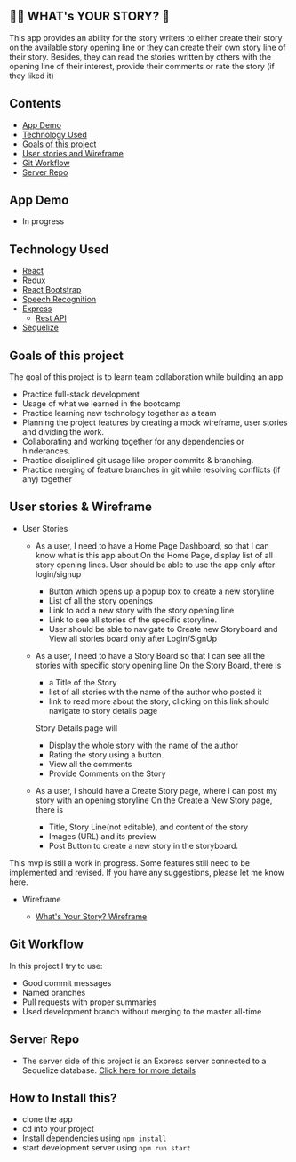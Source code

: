 ## 🙇‍♀️ WHAT's YOUR STORY? 📒

This app provides an ability for the story writers to either create their story on the available story opening line or they can create their own story line of their story. Besides, they can read the stories written by others with the opening line of their interest, provide their comments or rate the story (if they liked it)

## Contents

- [App Demo](https://github.com/nazneen1022/Hanh-Nazneen-Project-Client#App-Demo)
- [Technology Used](https://github.com/nazneen1022/Hanh-Nazneen-Project-Client#technology-used)
- [Goals of this project](https://github.com/nazneen1022/Hanh-Nazneen-Project-Client#goals-of-this-project)
- [User stories and Wireframe](https://github.com/nazneen1022/Hanh-Nazneen-Project-Client#user-stories-and-wireframe)
- [Git Workflow](https://github.com/nazneen1022/Hanh-Nazneen-Project-Client#git-workflow)
- [Server Repo](https://github.com/nazneen1022/Hanh-Nazneen-Project-server)

## App Demo

- In progress

## Technology Used

- [React](https://github.com/nazneen1022/Hanh-Nazneen-Project-Client/blob/master/src/App.js)
- [Redux](https://github.com/nazneen1022/Hanh-Nazneen-Project-Client/tree/master/src/store)
- [React Bootstrap](https://react-bootstrap.github.io/getting-started/introduction)
- [Speech Recognition](https://github.com/nazneen1022/Hanh-Nazneen-Project-Client/blob/development/src/pages/CreateStory/index.js)
- [Express](https://github.com/nazneen1022/Hanh-Nazneen-Project-server/blob/master/index.js)
  - [Rest API](https://github.com/nazneen1022/Hanh-Nazneen-Project-server/blob/master/routers/stories.js)
- [Sequelize](https://github.com/nazneen1022/Hanh-Nazneen-Project-server/blob/master/models/storyline.js)

## Goals of this project

The goal of this project is to learn team collaboration while building an app

- Practice full-stack development
- Usage of what we learned in the bootcamp
- Practice learning new technology together as a team
- Planning the project features by creating a mock wireframe, user stories and dividing the work.
- Collaborating and working together for any dependencies or hinderances.
- Practice disciplined git usage like proper commits & branching.
- Practice merging of feature branches in git while resolving conflicts (if any) together

## User stories & Wireframe

- User Stories

  - As a user, I need to have a Home Page Dashboard, so that I can know what is this app about
    On the Home Page, display list of all story opening lines. User should be able to use the app only after login/signup

    - Button which opens up a popup box to create a new storyline
    - List of all the story openings
    - Link to add a new story with the story opening line
    - Link to see all stories of the specific storyline.
    - User should be able to navigate to Create new Storyboard and View all stories board only after Login/SignUp

  - As a user, I need to have a Story Board so that I can see all the stories with specific story opening line
    On the Story Board, there is

    - a Title of the Story
    - list of all stories with the name of the author who posted it
    - link to read more about the story, clicking on this link should navigate to story details page

    Story Details page will

    - Display the whole story with the name of the author
    - Rating the story using a button.
    - View all the comments
    - Provide Comments on the Story

  - As a user, I should have a Create Story page, where I can post my story with an opening storyline
    On the Create a New Story page, there is

    - Title, Story Line(not editable), and content of the story
    - Images (URL) and its preview
    - Post Button to create a new story in the storyboard.

This mvp is still a work in progress. Some features still need to be implemented and revised. If you have any suggestions, please let me know here.

- Wireframe

  - [What's Your Story? Wireframe](https://github.com/nazneen1022/Pick-and-Pocket-Client/blob/development/src/Whats-Your-Story-Wireframe.pdf)

## Git Workflow

In this project I try to use:

- Good commit messages
- Named branches
- Pull requests with proper summaries
- Used development branch without merging to the master all-time

## Server Repo

- The server side of this project is an Express server connected to a Sequelize database. [Click here for more details](https://github.com/nazneen1022/Hanh-Nazneen-Project-server)

## How to Install this?

- clone the app
- cd into your project
- Install dependencies using `npm install`
- start development server using `npm run start`
